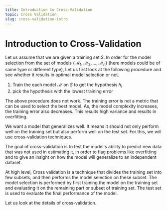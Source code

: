 ```yaml
---
title: Introduction to Cross-Validation
topic: Cross Validation
slug: cross-validation-intro
---
```


# Introduction to Cross-Validation

Let us assume that we are given a training set $S$. In order for the model selection from the set of models $\{\mathcal{M}_1, \mathcal{M}_2,\ldots,\mathcal{M}_n \}$ (here models could be of same type or different type), Let us first look at the following procedure and see whether it results in optimal model selection or not.
1. Train the each model $\mathcal{M}$ on $S$ to get the hypothesis $h_i$
2. pick the hypothesis with the lowest training error

The above procedure does not work. The training error is not a metric that can be used to select the best model. As, the model complexity increases, the training error also decreases. This results high variance and results in overfitting.

We want a model that generalizes well. It means it should not only perform well on the training set but also perform well on the test set. For this, we will use cross-validation techniques.

The goal of cross-validation is to test the model's ability to predict new data that was not used in estimating it, in order to flag problems like overfitting and to give an insight on how the model will generalize to an independent dataset.

At high level, Cross validation is a technique that divides the training set into few subsets, and then performs the model selection on these subset. The model selection is performed by first training the model on the training set and evaluating it on the remaining part or subset of training set. The test set is used to evaluate the final performance of the model.

Let us look at the details of cross-validation.